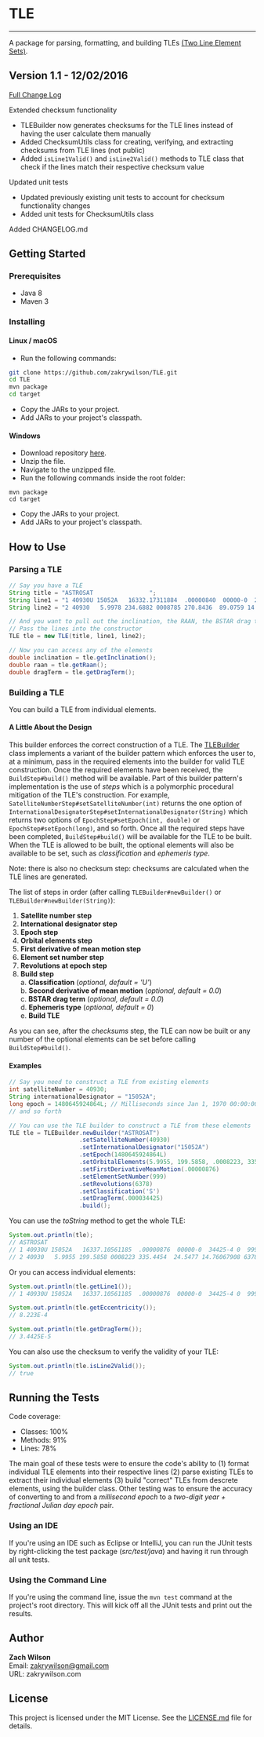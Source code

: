 # TLE

---

A package for parsing, formatting, and building TLEs [(Two Line Element Sets)](https://en.wikipedia.org/wiki/Two-line_element_set).


## Version 1.1 - 12/02/2016

[Full Change Log](https://github.com/zakrywilson/TLE/blob/master/CHANGELOG.md)

Extended checksum functionality

- TLEBuilder now generates checksums for the TLE lines instead of having the user calculate them manually  
- Added ChecksumUtils class for creating, verifying, and extracting checksums from TLE lines (not public)  
- Added `isLine1Valid()` and `isLine2Valid()` methods to TLE class that check if the lines match their respective checksum value  

Updated unit tests

- Updated previously existing unit tests to account for checksum functionality changes  
- Added unit tests for ChecksumUtils class  

Added CHANGELOG.md


## Getting Started

### Prerequisites

* Java 8  
* Maven 3 

### Installing

#### Linux / macOS

- Run the following commands:
```bash
git clone https://github.com/zakrywilson/TLE.git  
cd TLE  
mvn package  
cd target  
```
- Copy the JARs to your project.
- Add JARs to your project's classpath.

#### Windows

- Download repository [here](https://github.com/zakrywilson/TLE/archive/master.zip).  
- Unzip the file.  
- Navigate to the unzipped file.  
- Run the following commands inside the root folder:
```dos
mvn package  
cd target  
```
- Copy the JARs to your project.
- Add JARs to your project's classpath.

## How to Use

### Parsing a TLE

```java
// Say you have a TLE
String title = "ASTROSAT                ";
String line1 = "1 40930U 15052A   16332.17311884  .00000840  00000-0  29196-4 0  9990";
String line2 = "2 40930   5.9978 234.6882 0008785 270.8436  89.0759 14.76065788 63051";

// And you want to pull out the inclination, the RAAN, the BSTAR drag term
// Pass the lines into the constructor
TLE tle = new TLE(title, line1, line2);

// Now you can access any of the elements
double inclination = tle.getInclination();
double raan = tle.getRaan();
double dragTerm = tle.getDragTerm();
```

### Building a TLE

You can build a TLE from individual elements.  

#### A Little About the Design

This builder enforces the correct construction of a TLE. The [TLEBuilder](https://github.com/zakrywilson/TLE/blob/master/src/main/java/com/zakrywilson/astro/tle/TLEBuilder.java) class implements a variant of the builder pattern which enforces the user to, at a minimum, pass in the required elements into the builder for valid TLE construction. Once the required elements have been received, the `BuildStep#build()` method will be available. Part of this builder pattern's implementation is the use of *steps* which is a polymorphic procedural mitigation of the TLE's construction. For example, `SatelliteNumberStep#setSatelliteNumber(int)` returns the one option of `InternationalDesignatorStep#setInternationalDesignator(String)` which returns two options of `EpochStep#setEpoch(int, double)` or `EpochStep#setEpoch(long)`, and so forth. Once all the required steps have been completed, `BuildStep#build()` will be available for the TLE to be built. When the TLE is allowed to be built, the optional elements will also be available to be set, such as *classification* and *ephemeris type*. 

Note: there is also no checksum step: checksums are calculated when the TLE lines are generated.

The list of steps in order (after calling `TLEBuilder#newBuilder()` or `TLEBuilder#newBuilder(String)`):

1. **Satellite number step**
2. **International designator step**
3. **Epoch step**
4. **Orbital elements step**
5. **First derivative of mean motion step**
6. **Element set number step**
7. **Revolutions at epoch step**
9. **Build step**  
    a. **Classification** (*optional, default = 'U'*)  
    b. **Second derivative of mean motion** (*optional, default = 0.0*)  
    c. **BSTAR drag term** (*optional, default = 0.0*)  
    d. **Ephemeris type** (*optional, default = 0*)  
    e. **Build TLE**

As you can see, after the *checksums* step, the TLE can now be built or any number of the optional elements can be set before calling `BuildStep#build()`.

#### Examples

```java
// Say you need to construct a TLE from existing elements
int satelliteNumber = 40930;
String internationalDesignator = "15052A";
long epoch = 1480645924864L; // Milliseconds since Jan 1, 1970 00:00:00
// and so forth

// You can use the TLE builder to construct a TLE from these elements
TLE tle = TLEBuilder.newBuilder("ASTROSAT")
                    .setSatelliteNumber(40930)
                    .setInternationalDesignator("15052A")
                    .setEpoch(1480645924864L)
                    .setOrbitalElements(5.9955, 199.5858, .0008223, 335.4454, 24.5477, 14.76067908)
                    .setFirstDerivativeMeanMotion(.00000876)
                    .setElementSetNumber(999)
                    .setRevolutions(6378)
                    .setClassification('S')
                    .setDragTerm(.000034425)
                    .build();
```

You can use the *toString* method to get the whole TLE:

```java
System.out.println(tle);
// ASTROSAT                
// 1 40930U 15052A   16337.10561185  .00000876  00000-0  34425-4 0  9999
// 2 40930   5.9955 199.5858 0008223 335.4454  24.5477 14.76067908 63780
```

Or you can access individual elements:

```java
System.out.println(tle.getLine1());
// 1 40930U 15052A   16337.10561185  .00000876  00000-0  34425-4 0  9999

System.out.println(tle.getEccentricity());
// 8.223E-4

System.out.println(tle.getDragTerm());
// 3.4425E-5
```

You can also use the checksum to verify the validity of your TLE:

```java
System.out.println(tle.isLine2Valid());
// true
```

## Running the Tests

Code coverage:
- Classes: 100%
- Methods: 91%
- Lines: 78%

The main goal of these tests were to ensure the code's ability to (1) format individual TLE elements into their respective lines (2) parse existing TLEs to extract their individual elements (3) build "correct" TLEs from descrete elements, using the builder class. Other testing was to ensure the accuracy of converting to and from a *millisecond epoch* to a *two-digit year + fractional Julian day epoch* pair.

### Using an IDE

If you're using an IDE such as Eclipse or IntelliJ, you can run the JUnit tests by right-clicking the test package (*src/test/java*) and having it run through all unit tests.

### Using the Command Line

If you're using the command line, issue the `mvn test` command at the project's root directory. This will kick off all the JUnit tests and print out the results.

## Author

**Zach Wilson**  
Email: zakrywilson@gmail.com  
URL: zakrywilson.com  

## License

This project is licensed under the MIT License. See the [LICENSE.md](https://github.com/zakrywilson/TLE/blob/master/LICENSE.md) file for details.
